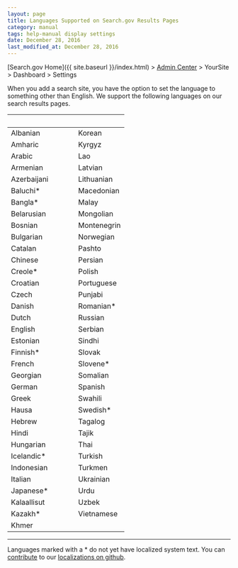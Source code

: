 ```yaml
---
layout: page
title: Languages Supported on Search.gov Results Pages
category: manual
tags: help-manual display settings
date: December 28, 2016
last_modified_at: December 28, 2016
---
```


[Search.gov Home]({{ site.baseurl }}/index.html) > [Admin Center](https://search.usa.gov/sites/) > YourSite > Dashboard > Settings

When you add a search site, you have the option to set the language to something other than English. We support the following languages on our search results pages. 

| &nbsp; | &nbsp; |
| :------------------- | :-----------------|
| Albanian | Korean
| Amharic | Kyrgyz
| Arabic | Lao
| Armenian | Latvian
| Azerbaijani&nbsp;&nbsp;&nbsp;&nbsp;&nbsp;&nbsp;&nbsp;&nbsp;&nbsp;&nbsp;&nbsp;&nbsp; | Lithuanian
| Baluchi* | Macedonian
| Bangla* | Malay
| Belarusian | Mongolian
| Bosnian | Montenegrin
| Bulgarian | Norwegian
| Catalan | Pashto
| Chinese | Persian
| Creole* | Polish
| Croatian | Portuguese
| Czech | Punjabi
| Danish | Romanian*
| Dutch | Russian
| English | Serbian
| Estonian | Sindhi
| Finnish* | ‎Slovak
| French | Slovene*
| Georgian | Somalian
| German | Spanish
| Greek | Swahili
| Hausa | Swedish*
| Hebrew | Tagalog
| Hindi | Tajik
| Hungarian | Thai
| Icelandic* | Turkish
| Indonesian | Turkmen
| Italian | Ukrainian
| Japanese* | Urdu
| Kalaallisut | Uzbek
| Kazakh* | Vietnamese
| Khmer | 

---

Languages marked with a * do not yet have localized system text. You can [contribute](https://github.com/GSA/punchcard/blob/master/CONTRIBUTING.md) to our [localizations on github](https://github.com/GSA/punchcard/tree/master/localizations).
